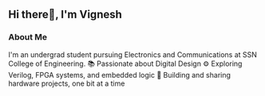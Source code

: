 ## Hi there👋, I'm Vignesh

<!--
**Vigg07/Vigg07** is a ✨ _special_ ✨ repository because its `README.md` (this file) appears on your GitHub profile.

Here are some ideas to get you started:

- 🔭 I’m currently working on ...
- 🌱 I’m currently learning ...
- 👯 I’m looking to collaborate on ...
- 🤔 I’m looking for help with ...
- 💬 Ask me about ...
- 📫 How to reach me: ...
- 😄 Pronouns: ...
- ⚡ Fun fact: ...
-->
### About Me
I'm an undergrad student pursuing Electronics and Communications at SSN College of Engineering. 
📚 Passionate about Digital Design
⚙️ Exploring Verilog, FPGA systems, and embedded logic
🚀 Building and sharing hardware projects, one bit at a time
